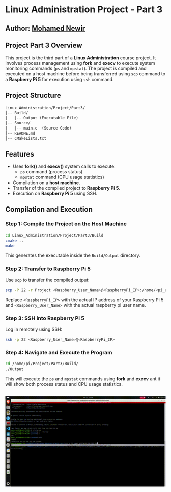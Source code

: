 # Linux Administration Project - Part 3
## Author: [Mohamed Newir](https://www.linkedin.com/in/mohamed-newir-a8a572182)

## Project Part 3 Overview
This project is the third part of a **Linux Administration** course project. It involves process management using **fork** and **execv** to execute system monitoring commands (`ps` and `mpstat`). The project is compiled and executed on a host machine before being transferred using `scp` command to a **Raspberry Pi 5** for execution using `ssh` command.

## Project Structure
```
Linux_Administration/Project/Part3/
│-- Build/
│   │-- Output (Executable File)
│-- Source/
│   │-- main.c  (Source Code)
│-- README.md
│-- CMakeLists.txt
```

## Features
- Uses **fork()** and **execv()** system calls to execute:
  - `ps` command (process status)
  - `mpstat` command (CPU usage statistics)
- Compilation on a **host machine**.
- Transfer of the compiled project to **Raspberry Pi 5**.
- Execution on **Raspberry Pi 5** using SSH.


## Compilation and Execution
### Step 1: Compile the Project on the Host Machine
```sh
cd Linux_Administration/Project/Part3/Build
cmake ..
make
```
This generates the executable inside the `Build/Output` directory.

### Step 2: Transfer to Raspberry Pi 5
Use `scp` to transfer the compiled output:
```sh
scp -P 22 -r Project <Raspberry_User_Name>@<RaspberryPi_IP>:/home/<pi_user>/
```
Replace `<RaspberryPi_IP>` with the actual IP address of your Raspberry Pi 5 and `<Raspberry_User_Name>` with the actual raspberry pi user name.

### Step 3: SSH into Raspberry Pi 5
Log in remotely using SSH:
```sh
ssh -p 22 <Raspberry_User_Name>@<RaspberryPi_IP>
```

### Step 4: Navigate and Execute the Program
```sh
cd /home/pi/Project/Part3/Build/
./Output
```
This will execute the `ps` and `mpstat` commands using **fork** and **execv** ant it will show both process status and CPU usage statistics.

![ Testing Part 3 in Linux Administration Project ](Video/demo.gif)
---

